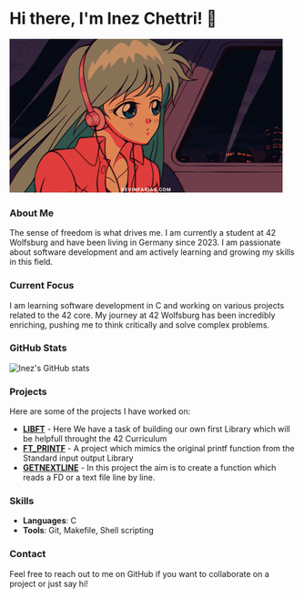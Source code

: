 # Hi there, I'm Inez Chettri! 👋


![Lofi Girl](assests/images/lofi.gif)

### About Me
The sense of freedom is what drives me. I am currently a student at 42 Wolfsburg and have been living in Germany since 2023. I am passionate about software development and am actively learning and growing my skills in this field.

### Current Focus
I am learning software development in C and working on various projects related to the 42 core. My journey at 42 Wolfsburg has been incredibly enriching, pushing me to think critically and solve complex problems.

### GitHub Stats
![Inez's GitHub stats](https://github-readme-stats.vercel.app/api?username=zeniDlaw&show_icons=true&theme=radical)

### Projects
Here are some of the projects I have worked on:
- **[LIBFT](#)** - Here We have a task of building our own first Library which will be helpfull throught the 42 Curriculum
- **[FT_PRINTF](#)** - A project which mimics the original printf function from the Standard input output Library
- **[GETNEXTLINE](#)** - In this project the aim is to create a function which reads a FD or a text file line by line.

### Skills
- **Languages**: C
- **Tools**: Git, Makefile, Shell scripting

### Contact
Feel free to reach out to me on GitHub if you want to collaborate on a project or just say hi!

<!--
**zeniDlaw/zeniDlaw** is a ✨ special ✨ repository because its `README.md` (this file) appears on your GitHub profile.
-->
